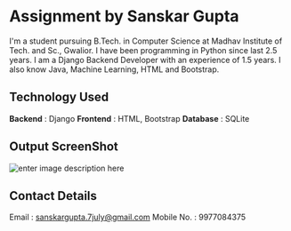 ﻿# Assignment by Sanskar Gupta

I'm a student pursuing B.Tech. in Computer Science at Madhav Institute of Tech. and Sc., Gwalior.
I have been programming in Python since last 2.5 years.  I am a Django Backend Developer with an experience of 1.5 years.
I also know Java, Machine Learning, HTML and Bootstrap.


## Technology Used

**Backend** : Django
**Frontend** : HTML, Bootstrap
**Database** : SQLite

## Output ScreenShot

![enter image description here](https://ssaanskar.pythonanywhere.com/static/img/primeNumbersAssign.png)


## Contact Details

Email : sanskargupta.7july@gmail.com
Mobile No. : 9977084375


